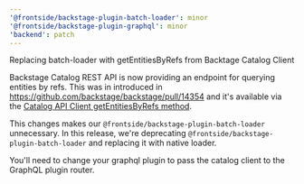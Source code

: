 ```yaml
---
'@frontside/backstage-plugin-batch-loader': minor
'@frontside/backstage-plugin-graphql': minor
'backend': patch
---
```


Replacing batch-loader with getEntitiesByRefs from Backtage Catalog Client

Backstage Catalog REST API is now providing an endpoint for querying entities by refs.
This was in introduced in https://github.com/backstage/backstage/pull/14354 and 
it's available via the [Catalog API Client getEntitiesByRefs method](https://backstage.io/docs/reference/catalog-client.catalogapi.getentitiesbyrefs).

This changes makes our `@frontside/backstage-plugin-batch-loader` unnecessary. In this release, we're deprecating
`@frontside/backstage-plugin-batch-loader` and replacing it with native loader.

You'll need to change your graphql plugin to pass the catalog client to the GraphQL plugin router.
